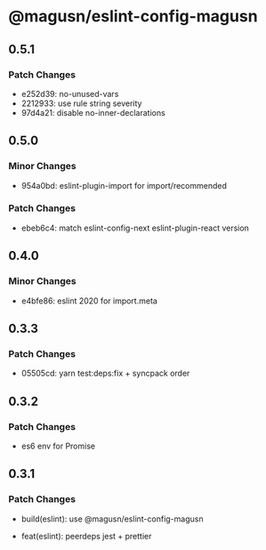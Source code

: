 # @magusn/eslint-config-magusn

## 0.5.1

### Patch Changes

- e252d39: no-unused-vars
- 2212933: use rule string severity
- 97d4a21: disable no-inner-declarations

## 0.5.0

### Minor Changes

- 954a0bd: eslint-plugin-import for import/recommended

### Patch Changes

- ebeb6c4: match eslint-config-next eslint-plugin-react version

## 0.4.0

### Minor Changes

- e4bfe86: eslint 2020 for import.meta

## 0.3.3

### Patch Changes

- 05505cd: yarn test:deps:fix + syncpack order

## 0.3.2

### Patch Changes

- es6 env for Promise

## 0.3.1

### Patch Changes

- build(eslint): use @magusn/eslint-config-magusn

* feat(eslint): peerdeps jest + prettier
